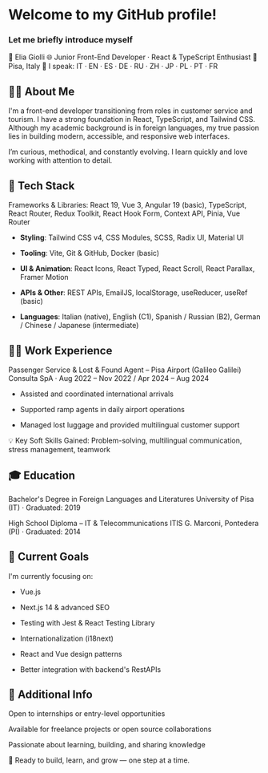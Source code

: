# Welcome to my GitHub profile!
### Let me briefly introduce myself
💼 Elia Giolli
🌐 Junior Front-End Developer · React & TypeScript Enthusiast
📍 Pisa, Italy
💬 I speak: IT · EN · ES · DE · RU · ZH · JP · PL · PT · FR

## 🧑‍💻 About Me
I'm a front-end developer transitioning from roles in customer service and tourism. I have a strong foundation in React, TypeScript, and Tailwind CSS.
Although my academic background is in foreign languages, my true passion lies in building modern, accessible, and responsive web interfaces.

I’m curious, methodical, and constantly evolving. I learn quickly and love working with attention to detail.

## 🧪 Tech Stack
Frameworks & Libraries: React 19, Vue 3, Angular 19 (basic), TypeScript, React Router, Redux Toolkit, React Hook Form, Context API, Pinia, Vue Router

- **Styling**: Tailwind CSS v4, CSS Modules, SCSS, Radix UI, Material UI

- **Tooling**: Vite, Git & GitHub, Docker (basic)

- **UI & Animation**: React Icons, React Typed, React Scroll, React Parallax, Framer Motion

- **APIs & Other**: REST APIs, EmailJS, localStorage, useReducer, useRef (basic)

- **Languages**: Italian (native), English (C1), Spanish / Russian (B2), German / Chinese / Japanese (intermediate)

## 👨‍💼 Work Experience
Passenger Service & Lost & Found Agent – Pisa Airport (Galileo Galilei)
Consulta SpA · Aug 2022 – Nov 2022 / Apr 2024 – Aug 2024

- Assisted and coordinated international arrivals

- Supported ramp agents in daily airport operations

- Managed lost luggage and provided multilingual customer support

💡 Key Soft Skills Gained: Problem-solving, multilingual communication, stress management, teamwork

## 🎓 Education
Bachelor's Degree in Foreign Languages and Literatures
University of Pisa (IT) · Graduated: 2019

High School Diploma – IT & Telecommunications
ITIS G. Marconi, Pontedera (PI) · Graduated: 2014

## 🚀 Current Goals
I'm currently focusing on:

- Vue.js

- Next.js 14 & advanced SEO

- Testing with Jest & React Testing Library

- Internationalization (i18next)

- React and Vue design patterns

- Better integration with backend's RestAPIs

## 📎 Additional Info
Open to internships or entry-level opportunities

Available for freelance projects or open source collaborations

Passionate about learning, building, and sharing knowledge

🎯 Ready to build, learn, and grow — one step at a time.
